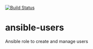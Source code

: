 [![Build Status](https://travis-ci.org/behid/ansible-users.svg?branch=master)](https://travis-ci.org/behid/ansible-users)

# ansible-users
Ansible role to create and manage users
